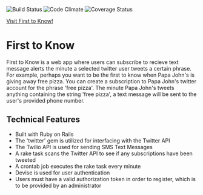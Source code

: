 ![Build Status](https://codeship.com/projects/e34e6f30-a608-0133-11fd-326223f7077d/status?branch=master)
![Code Climate](https://codeclimate.com/github/EricJZell/first_to_know.png)
![Coverage Status](https://coveralls.io/repos/EricJZell/first_to_know/badge.png)

[Visit First to Know!](https://first-to-know.herokuapp.com/)

# First to Know
First to Know is a web app where users can subscribe to recieve text message alerts the minute a selected twitter user tweets a certain phrase. For example, perhaps you want to be the first to know when Papa John's is giving away free pizza. You can create a subscription to Papa John's twitter account for the phrase 'free pizza'. The minute Papa John's tweets anything containing the string 'free pizza', a text message will be sent to the user's provided phone number.

## Technical Features
- Built with Ruby on Rails
- The 'twitter' gem is utilized for interfacing with the Twitter API
- The Twilio API is used for sending SMS Text Messages
- A rake task scans the Twitter API to see if any subscriptions have been tweeted
- A crontab job executes the rake task every minute
- Devise is used for user authentication
- Users must have a valid authorization token in order to register, which is to be provided by an administrator
